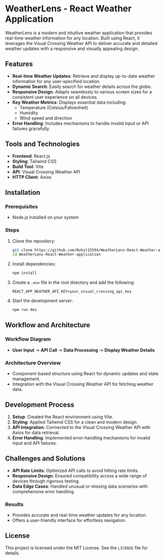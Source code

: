 # WeatherLens - React Weather Application

WeatherLens is a modern and intuitive weather application that provides real-time weather information for any location. Built using React, it leverages the Visual Crossing Weather API to deliver accurate and detailed weather updates with a responsive and visually appealing design.

## Features

- **Real-time Weather Updates**: Retrieve and display up-to-date weather information for any user-specified location.
- **Dynamic Search**: Easily search for weather details across the globe.
- **Responsive Design**: Adapts seamlessly to various screen sizes for a consistent user experience on all devices.
- **Key Weather Metrics**: Displays essential data including:
  - Temperature (Celsius/Fahrenheit)
  - Humidity
  - Wind speed and direction
- **Error Handling**: Includes mechanisms to handle invalid input or API failures gracefully.

## Tools and Technologies

- **Frontend**: React.js
- **Styling**: Tailwind CSS
- **Build Tool**: Vite
- **API**: Visual Crossing Weather API
- **HTTP Client**: Axios

## Installation

### Prerequisites

- Node.js installed on your system

### Steps

1. Clone the repository:
   ```bash
   git clone https://github.com/Rohit15504/WeatherLens-React-Weather-application.git
   cd WeatherLens-React-Weather-application
   ```

2. Install dependencies:
   ```bash
   npm install
   ```

3. Create a `.env` file in the root directory and add the following:
   ```env
   REACT_APP_WEATHER_API_KEY=your_visual_crossing_api_key
   ```

4. Start the development server:
   ```bash
   npm run dev
   ```


## Workflow and Architecture

### Workflow Diagram
- **User Input** → **API Call** → **Data Processing** → **Display Weather Details**

### Architecture Overview
- Component-based structure using React for dynamic updates and state management.
- Integration with the Visual Crossing Weather API for fetching weather data.

## Development Process

1. **Setup**: Created the React environment using Vite.
2. **Styling**: Applied Tailwind CSS for a clean and modern design.
3. **API Integration**: Connected to the Visual Crossing Weather API with Axios for data retrieval.
4. **Error Handling**: Implemented error-handling mechanisms for invalid input and API failures.

## Challenges and Solutions

- **API Rate Limits**: Optimized API calls to avoid hitting rate limits.
- **Responsive Design**: Ensured compatibility across a wide range of devices through rigorous testing.
- **Data Edge Cases**: Handled unusual or missing data scenarios with comprehensive error handling.


### Results
- Provides accurate and real-time weather updates for any location.
- Offers a user-friendly interface for effortless navigation.




## License

This project is licensed under the MIT License. See the `LICENSE` file for details.


